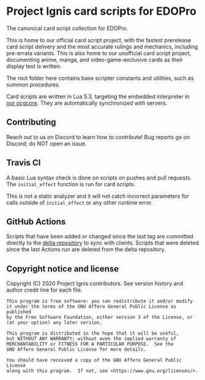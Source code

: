 # Project Ignis card scripts for EDOPro

The canonical card script collection for EDOPro.

This is home to our official card script project, with the fastest prerelease card script delivery and the most accurate rulings and mechanics, including pre-errata variants. This is also home to our unofficial card script project, documenting anime, manga, and video-game-exclusive cards as their display text is written.

The root folder here contains base scripter constants and utilities, such as summon procedures.

Card scripts are written in Lua 5.3, targeting the embedded interpreter in [our ocgcore](https://github.com/edo9300/ygopro-core).
They are automatically synchronized with servers.

## Contributing

Reach out to us on Discord to learn how to contribute! Bug reports go on Discord; do NOT open an issue.

## Travis CI

A basic Lua syntax check is done on scripts on pushes and pull requests. The `initial_effect` function is run for card scripts.

This is not a static analyzer and it will not catch incorrect parameters for calls outside of `initial_effect` or any other runtime error.

## GitHub Actions

Scripts that have been added or changed since the last tag are committed directly to the [delta repository](https://github.com/ProjectIgnis/DeltaHopeHarbinger) to sync with clients. Scripts that were deleted since the last Actions run are deleted from the delta repository.

## Copyright notice and license

Copyright (C) 2020  Project Ignis contributors. See version history and author credit line for each file.
```
This program is free software: you can redistribute it and/or modify
it under the terms of the GNU Affero General Public License as published
by the Free Software Foundation, either version 3 of the License, or
(at your option) any later version.

This program is distributed in the hope that it will be useful,
but WITHOUT ANY WARRANTY; without even the implied warranty of
MERCHANTABILITY or FITNESS FOR A PARTICULAR PURPOSE.  See the
GNU Affero General Public License for more details.

You should have received a copy of the GNU Affero General Public License
along with this program.  If not, see <https://www.gnu.org/licenses/>.
```
